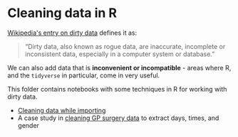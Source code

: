 # Cleaning data in R

[Wikipedia's entry on dirty data](https://en.wikipedia.org/wiki/Dirty_data) defines it as:

> “Dirty data, also known as rogue data, are inaccurate, incomplete or inconsistent data, especially in a computer system or database.”

We can also add data that is **inconvenient or incompatible** - areas where R, and the `tidyverse` in particular, come in very useful.

This folder contains notebooks with some techniques in R for working with dirty data.

* [Cleaning data while importing](https://github.com/paulbradshaw/cleaning/blob/master/cleaning_r/import_cleaning.md)
* A case study in [cleaning GP surgery data](https://github.com/paulbradshaw/cleaning/blob/master/cleaning_r/stringr_gpsurgeries.md) to extract days, times, and gender
